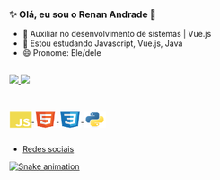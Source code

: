###  ✨ Olá, eu sou o Renan Andrade 🖖

- 🔭 Auxiliar no desenvolvimento de sistemas | Vue.js
- 🌱 Estou estudando Javascript, Vue.js, Java
- 😄 Pronome: Ele/dele
##
<div>
  <a href="https://stackoverflow.com/users/21075222/renan-andrade">
  <img height="100cm" src="https://github-readme-stats.vercel.app/api?username=renanandradebr&show_icons=true&theme=dark">
  <img height="100cm" src="https://github-readme-stats.vercel.app/api/top-langs/?username=renanandradebr&theme=dark">
</div>
  
##
 
<div style="display: inline_block"><br>
  <img align="center" alt="Renan-Js" height="30" width="40" src="https://raw.githubusercontent.com/devicons/devicon/master/icons/javascript/javascript-plain.svg">
   <img align="center" alt="Renan-HTML" height="30" width="40" src="https://raw.githubusercontent.com/devicons/devicon/master/icons/html5/html5-original.svg">
  <img align="center" alt="Renan-CSS" height="30" width="40" src="https://raw.githubusercontent.com/devicons/devicon/master/icons/css3/css3-original.svg">
  <img align="center" alt="Renan-Python" height="30" width="40" src="https://raw.githubusercontent.com/devicons/devicon/master/icons/python/python-original.svg">
</div>

 
##
- Redes sociais
  
![Snake animation](https://github.com/renanandradebr/renanandradebr/blob/output/github-contribution-grid-snake.svg)
